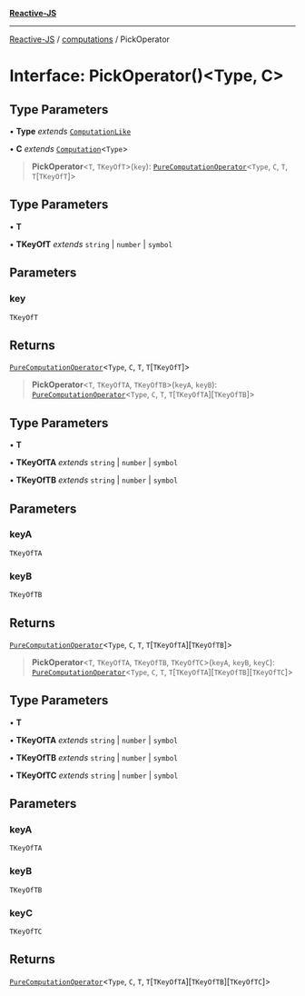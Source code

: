 [**Reactive-JS**](../../README.md)

***

[Reactive-JS](../../README.md) / [computations](../README.md) / PickOperator

# Interface: PickOperator()\<Type, C\>

## Type Parameters

• **Type** *extends* [`ComputationLike`](ComputationLike.md)

• **C** *extends* [`Computation`](Computation.md)\<`Type`\>

> **PickOperator**\<`T`, `TKeyOfT`\>(`key`): [`PureComputationOperator`](../type-aliases/PureComputationOperator.md)\<`Type`, `C`, `T`, `T`\[`TKeyOfT`\]\>

## Type Parameters

• **T**

• **TKeyOfT** *extends* `string` \| `number` \| `symbol`

## Parameters

### key

`TKeyOfT`

## Returns

[`PureComputationOperator`](../type-aliases/PureComputationOperator.md)\<`Type`, `C`, `T`, `T`\[`TKeyOfT`\]\>

> **PickOperator**\<`T`, `TKeyOfTA`, `TKeyOfTB`\>(`keyA`, `keyB`): [`PureComputationOperator`](../type-aliases/PureComputationOperator.md)\<`Type`, `C`, `T`, `T`\[`TKeyOfTA`\]\[`TKeyOfTB`\]\>

## Type Parameters

• **T**

• **TKeyOfTA** *extends* `string` \| `number` \| `symbol`

• **TKeyOfTB** *extends* `string` \| `number` \| `symbol`

## Parameters

### keyA

`TKeyOfTA`

### keyB

`TKeyOfTB`

## Returns

[`PureComputationOperator`](../type-aliases/PureComputationOperator.md)\<`Type`, `C`, `T`, `T`\[`TKeyOfTA`\]\[`TKeyOfTB`\]\>

> **PickOperator**\<`T`, `TKeyOfTA`, `TKeyOfTB`, `TKeyOfTC`\>(`keyA`, `keyB`, `keyC`): [`PureComputationOperator`](../type-aliases/PureComputationOperator.md)\<`Type`, `C`, `T`, `T`\[`TKeyOfTA`\]\[`TKeyOfTB`\]\[`TKeyOfTC`\]\>

## Type Parameters

• **T**

• **TKeyOfTA** *extends* `string` \| `number` \| `symbol`

• **TKeyOfTB** *extends* `string` \| `number` \| `symbol`

• **TKeyOfTC** *extends* `string` \| `number` \| `symbol`

## Parameters

### keyA

`TKeyOfTA`

### keyB

`TKeyOfTB`

### keyC

`TKeyOfTC`

## Returns

[`PureComputationOperator`](../type-aliases/PureComputationOperator.md)\<`Type`, `C`, `T`, `T`\[`TKeyOfTA`\]\[`TKeyOfTB`\]\[`TKeyOfTC`\]\>
